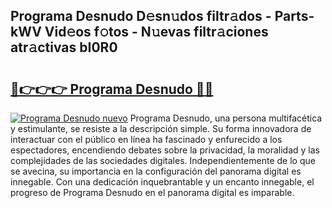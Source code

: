 ## Programa Desnudo D𝚎sn𝚞dos filtr𝚊dos - Parts-kWV Vid𝚎os f𝚘tos - N𝚞evas filtr𝚊ciones atr𝚊ctivas bI0R0

# <h2><a href="http://mb7zft.tromn.icu/?c=Programa+Desnudo">🔗👉👉👉 Programa Desnudo 🔗🔗</a></h2>

[![Programa Desnudo nuevo](https://i.imgur.com/pEAQMta.gif)](http://mb7zft.tromn.icu/?c=Programa+Desnudo)
Programa Desnudo, una persona multifacética y estimulante, se resiste a la descripción simple. Su forma innovadora de interactuar con el público en línea ha fascinado y enfurecido a los espectadores, encendiendo debates sobre la privacidad, la moralidad y las complejidades de las sociedades digitales. Independientemente de lo que se avecina, su importancia en la configuración del panorama digital es innegable. Con una dedicación inquebrantable y un encanto innegable, el progreso de Programa Desnudo en el panorama digital es imparable.
